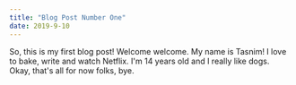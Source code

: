 ```yaml
---
title: "Blog Post Number One"
date: 2019-9-10
---
```

So, this is my first blog post! Welcome welcome. My name is Tasnim! I love to bake, write and watch Netflix. I'm 14 years old and I really like dogs. Okay, that's all for now folks, bye.
